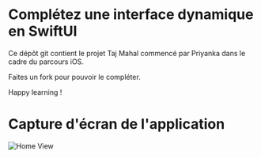 # Complétez une interface dynamique en SwiftUI

Ce dépôt git contient le projet Taj Mahal commencé par Priyanka dans le cadre du parcours iOS.

Faites un fork pour pouvoir le compléter.

Happy learning !

# Capture d'écran de l'application

![Home View](TajMahal/Screenshots/1_WelcomeView.png?raw=true "Home View")
